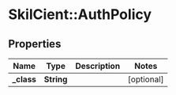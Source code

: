# SkilCient::AuthPolicy

## Properties
Name | Type | Description | Notes
------------ | ------------- | ------------- | -------------
**_class** | **String** |  | [optional] 


